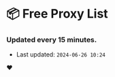 # :package: Free Proxy List
### Updated every 15 minutes.

- Last updated: `2024-06-26 10:24`

:heart:
